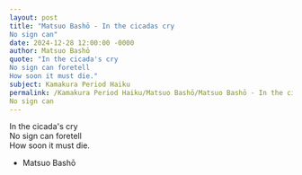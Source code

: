 ```yaml
---
layout: post
title: "Matsuo Bashō - In the cicadas cry  
No sign can"
date: 2024-12-28 12:00:00 -0000
author: Matsuo Bashō
quote: "In the cicada's cry  
No sign can foretell  
How soon it must die."
subject: Kamakura Period Haiku
permalink: /Kamakura Period Haiku/Matsuo Bashō/Matsuo Bashō - In the cicadas cry  
No sign can
---
```


In the cicada's cry  
No sign can foretell  
How soon it must die.

- Matsuo Bashō
